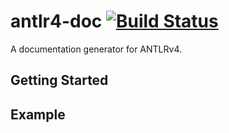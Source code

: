 # antlr4-doc [![Build Status](https://travis-ci.org/wadoon/antlr4-doc.svg?branch=master)](https://travis-ci.org/wadoon/antlr4-doc)

A documentation generator for ANTLRv4.


## Getting Started


## Example

```

```



